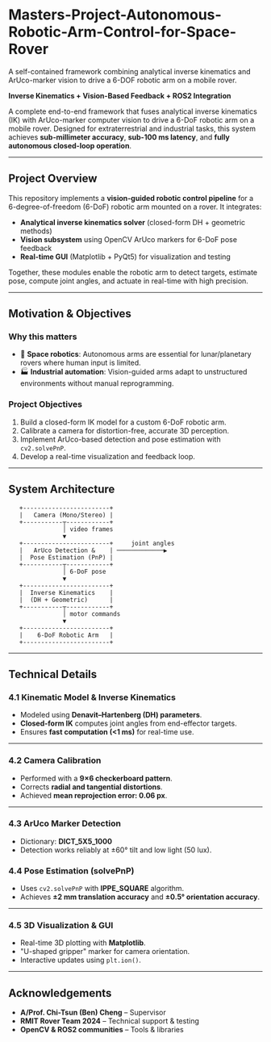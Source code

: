 # Masters-Project-Autonomous-Robotic-Arm-Control-for-Space-Rover
A self-contained framework combining analytical inverse kinematics and ArUco-marker vision to drive a 6-DOF robotic arm on a mobile rover.


**Inverse Kinematics + Vision-Based Feedback + ROS2 Integration**

A complete end-to-end framework that fuses analytical inverse kinematics (IK) with ArUco-marker computer vision to drive a 6-DoF robotic arm on a mobile rover. Designed for extraterrestrial and industrial tasks, this system achieves **sub-millimeter accuracy**, **sub-100 ms latency**, and **fully autonomous closed-loop operation**.

---

## Project Overview

This repository implements a **vision-guided robotic control pipeline** for a 6-degree-of-freedom (6-DoF) robotic arm mounted on a rover. It integrates:

* **Analytical inverse kinematics solver** (closed-form DH + geometric methods)
* **Vision subsystem** using OpenCV ArUco markers for 6-DoF pose feedback
* **Real-time GUI** (Matplotlib + PyQt5) for visualization and testing

Together, these modules enable the robotic arm to detect targets, estimate pose, compute joint angles, and actuate in real-time with high precision.

---

## Motivation & Objectives

### Why this matters

* 🚀 **Space robotics**: Autonomous arms are essential for lunar/planetary rovers where human input is limited.
* 🏭 **Industrial automation**: Vision-guided arms adapt to unstructured environments without manual reprogramming.

### Project Objectives

1. Build a closed-form IK model for a custom 6-DoF robotic arm.
2. Calibrate a camera for distortion-free, accurate 3D perception.
3. Implement ArUco-based detection and pose estimation with `cv2.solvePnP`.
4. Develop a real-time visualization and feedback loop.

---

## System Architecture

```text
   +------------------------+              
   |   Camera (Mono/Stereo) |              
   +-----------┬------------+              
               │ video frames             
               ▼                          
   +------------------------+     joint angles  
   |   ArUco Detection &    | ─────────────▶   
   |  Pose Estimation (PnP) |                    
   +-----------┬------------+                    
               │ 6-DoF pose                        
               ▼                               
   +------------------------+                    
   |  Inverse Kinematics    |                    
   |  (DH + Geometric)      |                    
   +-----------┬------------+                    
               │ motor commands                   
               ▼                               
   +------------------------+                    
   |    6-DoF Robotic Arm   |                    
   +------------------------+                    
```

---

## Technical Details

### 4.1 Kinematic Model & Inverse Kinematics

* Modeled using **Denavit–Hartenberg (DH) parameters**.
* **Closed-form IK** computes joint angles from end-effector targets.
* Ensures **fast computation (<1 ms)** for real-time use.


---

### 4.2 Camera Calibration

* Performed with a **9×6 checkerboard pattern**.
* Corrects **radial and tangential distortions**.
* Achieved **mean reprojection error: 0.06 px**.


---

### 4.3 ArUco Marker Detection

* Dictionary: **DICT\_5X5\_1000**
* Detection works reliably at ±60° tilt and low light (50 lux).


### 4.4 Pose Estimation (solvePnP)

* Uses `cv2.solvePnP` with **IPPE\_SQUARE** algorithm.
* Achieves **±2 mm translation accuracy** and **±0.5° orientation accuracy**.


---

### 4.5 3D Visualization & GUI

* Real-time 3D plotting with **Matplotlib**.
* "U-shaped gripper" marker for camera orientation.
* Interactive updates using `plt.ion()`.

---

## Acknowledgements

* **A/Prof. Chi-Tsun (Ben) Cheng** – Supervisor
* **RMIT Rover Team 2024** – Technical support & testing
* **OpenCV & ROS2 communities** – Tools & libraries



